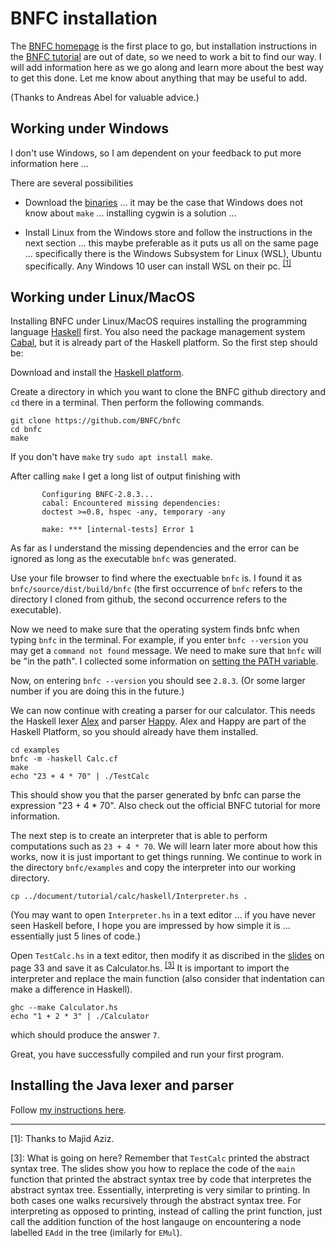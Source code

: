 # BNFC installation

The [BNFC homepage](http://bnfc.digitalgrammars.com/) is the first place to go, but installation instructions in the [BNFC tutorial](http://bnfc.digitalgrammars.com/tutorial/bnfc-tutorial.html) are out of date, so we need to work a bit to find our way. I will add information here as we go along and learn more about the best way to get this done. Let me know about anything that may be useful to add. 

(Thanks to Andreas Abel for valuable advice.)

## Working under Windows

I don't use Windows, so I am dependent on your feedback to put more information here ...

There are several possibilities

- Download the [binaries](https://github.com/BNFC/bnfc/releases) ... it may be the case that Windows does not know about `make` ... installing cygwin is a solution ...

- Install Linux from the Windows store and follow the instructions in the next section ... this maybe preferable as it puts us all on the same page ... specifically there is the Windows Subsystem for Linux (WSL), Ubuntu specifically. Any Windows 10 user can install WSL on their pc. <sup>[[1]](#haskell)</sup>

## Working under Linux/MacOS

Installing BNFC under Linux/MacOS requires installing the programming language [Haskell](https://www.haskell.org/) first. You also need the package management system [Cabal](https://www.haskell.org/cabal/), but it is already part of the Haskell platform. So the first step should be:

Download and install the [Haskell platform](https://www.haskell.org/platform/). 

Create a directory in which you want to clone the BNFC github directory and `cd` there in a terminal. Then perform the following commands.

    git clone https://github.com/BNFC/bnfc
    cd bnfc  
    make
    
If you don't have `make` try `sudo apt install make`.

After calling `make` I get a long list of output finishing with

           Configuring BNFC-2.8.3...
           cabal: Encountered missing dependencies:
           doctest >=0.8, hspec -any, temporary -any

           make: *** [internal-tests] Error 1
        
As far as I understand the missing dependencies and the error can be ignored as long as the executable `bnfc` was generated.

Use your file browser to find where the exectuable `bnfc` is. I found it as `bnfc/source/dist/build/bnfc` (the first occurrence of `bnfc` refers to the directory I cloned from github, the second occurrence refers to the executable).

Now we need to make sure that the operating system finds bnfc when typing `bnfc` in the terminal. For example, if you enter `bnfc --version` you may get a `command not found` message. We need to make sure that `bnfc` will be "in the path". I collected some information on [setting the PATH variable](https://github.com/alexhkurz/compiler-construction/blob/master/PATH.md). 
 
Now, on entering `bnfc --version` you should see `2.8.3`. (Or some larger number if you are doing this in the future.)

We can now continue with creating a parser for our calculator. This needs the Haskell lexer [Alex](https://www.haskell.org/alex/) and parser [Happy](https://www.haskell.org/happy/). Alex and Happy are part of the Haskell Platform, so you should already have them installed.

    cd examples
    bnfc -m -haskell Calc.cf
    make
    echo "23 + 4 * 70" | ./TestCalc 
    
This should show you that the parser generated by bnfc can parse the expression "23 + 4 * 70". Also check out the official BNFC tutorial for more information.
 
The next step is to create an interpreter that is able to perform computations such as `23 + 4 * 70`. We will learn later more about how this works, now it is just important to get things running. We continue to work in the directory `bnfc/examples` and copy the interpreter into our working directory. 
 
    cp ../document/tutorial/calc/haskell/Interpreter.hs .
  
(You may want to open `Interpreter.hs` in a text editor ... if you have never seen Haskell before, I hope you are impressed by how simple it is ... essentially just 5 lines of code.)

Open `TestCalc.hs` in a text editor, then modify it as discribed in the [slides](http://www.grammaticalframework.org/ipl-book/slides/2-slides-ipl-book.pdf) on page 33 and save it as Calculator.hs. <sup>[[3]](#footnote)</sup> It is important to import the interpreter and replace the main function (also consider that indentation can make a difference in Haskell).
  
    ghc --make Calculator.hs
    echo "1 + 2 * 3" | ./Calculator
    
which should produce the answer `7`.
    
Great, you have successfully compiled and run your first program.

## Installing the Java lexer and parser

Follow [my instructions here](https://github.com/alexhkurz/compiler-construction/blob/master/BNFC-installation-java.md).

---

<a name="haskell">[1]</a>: Thanks to Majid Aziz.

<a name="footnote">[3]</a>: What is going on here? Remember that `TestCalc` printed the abstract syntax tree. The slides show you how to replace the code of the `main` function that printed the abstract syntax tree by code that interpretes the abstract syntax tree. Essentially, interpreting is very similar to printing. In both cases one walks recursively through the abstract syntax tree. For interpreting as opposed to printing, instead of calling the print function, just call the addition function of the host langauge on encountering a node labelled `EAdd` in the tree (imilarly for `EMul`).
